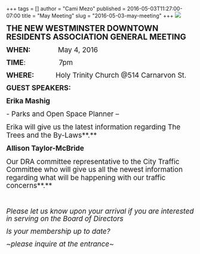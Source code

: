 +++
tags = []
author = "Cami Mezo"
published = 2016-05-03T11:27:00-07:00
title = "May Meeting"
slug = "2016-05-03-may-meeting"
+++
[![](/img/blog/thumbnails/2016-05-03-may-meeting-NWDRA-Q-2BLOGO.png)](/img/blog/2016-05-03-may-meeting-NWDRA-Q-2BLOGO.png)

  
**<span style="font-size: 16.0pt; line-height: 107%;">THE NEW
WESTMINSTER DOWNTOWN RESIDENTS ASSOCIATION GENERAL MEETING</span>**

  

**<span
style="font-size: 14.0pt; line-height: 107%;">WHEN:</span>**<span
style="font-size: 14.0pt; line-height: 107%;">              May 4,
2016</span>

**<span style="font-size: 14.0pt; line-height: 107%;">TIME</span>**<span
style="font-size: 14.0pt; line-height: 107%;">:                
7pm</span>

**<span
style="font-size: 14.0pt; line-height: 107%;">WHERE:</span>**<span
style="font-size: 14.0pt; line-height: 107%;">           Holy Trinity
Church @514 Carnarvon St.</span>

  

  

**<span style="font-size: 14.0pt; line-height: 107%;">GUEST
SPEAKERS:</span>**

  

**<span style="font-size: 14pt; line-height: 115%;">Erika
Mashig</span>**

*<span style="font-size: 14pt; line-height: 115%;">- </span>*<span
style="font-size: 14pt; line-height: 115%;">Parks and Open Space Planner
–</span>

<span style="font-size: 14pt; line-height: 115%;">Erika will give us the
latest information regarding The Trees and the By-Laws**.**</span>

  

  

**<span style="font-size: 14pt; line-height: 115%;">Allison
Taylor-McBride</span>*<span
style="font-size: 14pt; line-height: 115%;"></span>***

<span style="font-size: 14pt; line-height: 115%;">Our DRA committee
representative to the City Traffic Committee who will give us all the
newest information regarding what will be happening with our traffic
concerns**.**</span>

  

***<span
style="font-size: 14pt; line-height: 107%;">                       
</span>***

*<span style="font-size: 14.0pt; line-height: 107%;">Please let us know
upon your arrival if you are interested in serving on the Board of
Directors</span>*

  

*<span style="font-size: 14.0pt; line-height: 107%;">Is your membership
up to date? </span>*

  
*<span style="font-size: 14.0pt; line-height: 107%;">~please inquire at
the entrance~</span>*
